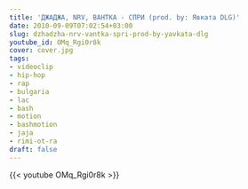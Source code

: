 ```yaml
---
title: 'ДЖАДЖА, NRV, ВАНТКА - СПРИ (prod. by: Явката DLG)'
date: 2010-09-09T07:02:54+03:00
slug: dzhadzha-nrv-vantka-spri-prod-by-yavkata-dlg
youtube_id: OMq_Rgi0r8k
cover: cover.jpg
tags:
- videoclip
- hip-hop
- rap
- bulgaria
- lac
- bash
- motion
- bashmotion
- jaja
- rimi-ot-ra
draft: false
---
```


{{< youtube OMq_Rgi0r8k >}}
